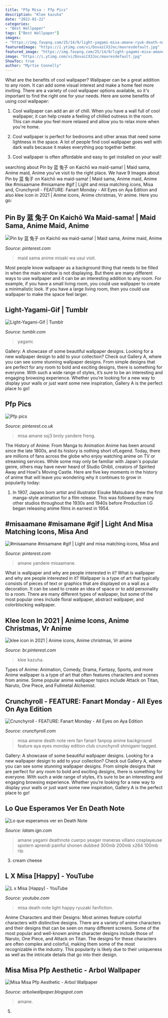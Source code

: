 ```yaml
---
title: "Pfp Misa : Pfp Pics"
description: "Klee kazuha"
date: "2022-01-22"
categories:
- "Best Wallpaper"
tags: ["Best Wallpaper"]
images:
- "https://img.favpng.com/25/14/9/light-yagami-misa-amane-ryuk-death-note-png-favpng-HVyXffkV0351cVGYT3MZV0y3T_t.jpg"
featuredImage: "https://i.ytimg.com/vi/DovaiCX3Joc/maxresdefault.jpg"
featured_image: "https://img.favpng.com/25/14/9/light-yagami-misa-amane-ryuk-death-note-png-favpng-HVyXffkV0351cVGYT3MZV0y3T_t.jpg"
image: "https://i.ytimg.com/vi/DovaiCX3Joc/maxresdefault.jpg"
ShowToc: true
author: "Myrtie Connelly"
---
```



What are the benefits of cool wallpaper?
Wallpaper can be a great addition to any room. It can add some visual interest and make a home feel more inviting. There are a variety of cool wallpaper options available, so it's important to find the right one for your needs. Here are some benefits of using cool wallpaper: 
1. Cool wallpaper can add an air of chill. When you have a wall full of cool wallpaper, it can help create a feeling of chilled outness in the room. This can make you feel more relaxed and allow you to relax more when you're home. 

2. Cool wallpaper is perfect for bedrooms and other areas that need some lightness in the space. A lot of people find cool wallpaper goes well with dark walls because it makes everything pop together better. 

3. Cool wallpaper is often affordable and easy to get installed on your wall!

	

		
searching about Pin by 蓝 兔子 on Kaichō wa maid-sama! | Maid sama, Anime maid, Anime you've visit to the right place. We have 9 Images about Pin by 蓝 兔子 on Kaichō wa maid-sama! | Maid sama, Anime maid, Anime like #misaamane #misamane #gif | Light and misa matching icons, Misa and, Crunchyroll - FEATURE: Fanart Monday - All Eyes on Aya Edition and also klee icon in 2021 | Anime icons, Anime christmas, Vr anime. Here you go:
		
    
## Pin By 蓝 兔子 On Kaichō Wa Maid-sama! | Maid Sama, Anime Maid, Anime

<img loading=lazy src="https://i.pinimg.com/736x/c1/c1/2a/c1c12acbf70b931f4b07fa4b40d41c52.jpg" onerror="this.onerror=null;this.src='https://tse3.mm.bing.net/th?id=OIP.RM7yUYvyXSP9fAlfc6U3YgHaEK&amp;pid=15.1';" alt="Pin by 蓝 兔子 on Kaichō wa maid-sama! | Maid sama, Anime maid, Anime">

_Source: pinterest.com_

>maid sama anime misaki wa usui visit. 

	

Most people know wallpaper as a background thing that needs to be filled in when the main window is not displaying. But there are many different ways to use wallpaper and it can be an interesting addition to any room. For example, if you have a small living room, you could use wallpaper to create a minimalistic look. If you have a large living room, then you could use wallpaper to make the space feel larger.

    
## Light-Yagami-Gif | Tumblr

<img loading=lazy src="https://68.media.tumblr.com/cca4af89da562fb81085ae330c1f5cf2/tumblr_og67obF41i1rxy81ko2_500.gif" onerror="this.onerror=null;this.src='https://tse1.mm.bing.net/th?id=OIP.ap2o3_PpL4ZyyAOlF-Z9UwHaEK&amp;pid=15.1';" alt="Light-Yagami-Gif | Tumblr">

_Source: tumblr.com_

>yagami. 

	

Gallery: A showcase of some beautiful wallpaper designs.
Looking for a new wallpaper design to add to your collection? Check out Gallery A, where you can see some stunning wallpaper designs. From simple designs that are perfect for any room to bold and exciting designs, there is something for everyone. With such a wide range of styles, it’s sure to be an interesting and engaging browsing experience. Whether you’re looking for a new way to display your walls or just want some new inspiration, Gallery A is the perfect place to go!





	
	
    
## Pfp Pics

<img loading=lazy src="https://i.pinimg.com/474x/ac/ce/30/acce3047f418541b91afa896039457b6.jpg" onerror="this.onerror=null;this.src='https://tse4.mm.bing.net/th?id=OIP.UaTNRCAsOUkEx_0PzDijZQAAAA&amp;pid=15.1';" alt="Pfp pics">

_Source: pinterest.co.uk_

>misa amane ssj3 broly yandere freng. 

	

The History of Anime: From Manga to Animation
Anime has been around since the late 1800s, and its history is nothing short ofLegend. Today, there are millions of fans across the globe who enjoy watching anime on TV or streaming services. While some may only be familiar with Japan's popular genre, others may have never heard of Studio Ghibli, creators of Spirited Away and Howl's Moving Castle. Here are five key moments in the history of anime that will leave you wondering why it continues to grow in popularity today:
1) In 1907, Japans born artist and illustrator Eisuke Matsubara drew the first manga-style animation for a film release. This was followed by many other studios throughout the 1930s and 1940s before Production I.G began releasing anime films in earnest in 1954.

    
## #misaamane #misamane #gif | Light And Misa Matching Icons, Misa And

<img loading=lazy src="https://i.pinimg.com/736x/57/f4/a8/57f4a883af84016bbddb12098da0e42b.jpg" onerror="this.onerror=null;this.src='https://tse2.mm.bing.net/th?id=OIP.bEwTHmf3RVs1IOsC_41yrwHaEK&amp;pid=15.1';" alt="#misaamane #misamane #gif | Light and misa matching icons, Misa and">

_Source: pinterest.com_

>amane yandere misaamane. 

	

What is wallpaper and why are people interested in it?
What is wallpaper and why are people interested in it?
Wallpaper is a type of art that typically consists of pieces of text or graphics that are displayed on a wall as a decoration. It can be used to create an idea of space or to add personality to a room. There are many different types of wallpaper, but some of the most popular ones include floral wallpaper, abstract wallpaper, and colorblocking wallpaper.

    
## Klee Icon In 2021 | Anime Icons, Anime Christmas, Vr Anime

<img loading=lazy src="https://i.pinimg.com/736x/a6/96/cf/a696cf4ce2c7a8327c0172e0b4f36628.jpg" onerror="this.onerror=null;this.src='https://tse4.mm.bing.net/th?id=OIP.0rJHsZy7WsUaeRxq7VeDDAHaHa&amp;pid=15.1';" alt="klee icon in 2021 | Anime icons, Anime christmas, Vr anime">

_Source: br.pinterest.com_

>klee kazuha. 

	

Types of Anime: Animation, Comedy, Drama, Fantasy, Sports, and more
Anime wallpaper is a type of art that often features characters and scenes from anime. Some popular anime wallpaper topics include Attack on Titan, Naruto, One Piece, and Fullmetal Alchemist.

    
## Crunchyroll - FEATURE: Fanart Monday - All Eyes On Aya Edition

<img loading=lazy src="http://img1.ak.crunchyroll.com/i/spire1/b3d5c1be9081ef6b71acfc335175d2a91397795785_full.jpg" onerror="this.onerror=null;this.src='https://tse4.mm.bing.net/th?id=OIP.3cZKHhE18pDoUmGKNs5TmgHaKw&amp;pid=15.1';" alt="Crunchyroll - FEATURE: Fanart Monday - All Eyes on Aya Edition">

_Source: crunchyroll.com_

>misa amane death note rem fan fanart fanpop anime background feature aya eyes monday edition club crunchyroll shinigami tagged. 

	

Gallery: A showcase of some beautiful wallpaper designs.
Looking for a new wallpaper design to add to your collection? Check out Gallery A, where you can see some stunning wallpaper designs. From simple designs that are perfect for any room to bold and exciting designs, there is something for everyone. With such a wide range of styles, it’s sure to be an interesting and engaging browsing experience. Whether you’re looking for a new way to display your walls or just want some new inspiration, Gallery A is the perfect place to go!





	
	
    
## Lo Que Esperamos Ver En Death Note

<img loading=lazy src="https://sm.ign.com/ign_latam/screenshot/default/death-note-full-201773_e4ws.jpg" onerror="this.onerror=null;this.src='https://tse3.mm.bing.net/th?id=OIP.USsCYbBBkkIlju5h2BPrAgHaEK&amp;pid=15.1';" alt="Lo que esperamos ver en Death Note">

_Source: latam.ign.com_

>amane yagami deathnote cuerpo yeager maneras villano cosplayeuse spotern aprendi painful shonen dubbed 300mb 200mb x264 100mb rip. 

	

3. cream cheese 

    
## L X Misa [Happy] - YouTube

<img loading=lazy src="https://i.ytimg.com/vi/DovaiCX3Joc/maxresdefault.jpg" onerror="this.onerror=null;this.src='https://tse2.mm.bing.net/th?id=OIP.DHRPCzYR9UtIqVjvITICKAHaEK&amp;pid=15.1';" alt="L x Misa [Happy] - YouTube">

_Source: youtube.com_

>misa death note light happy ryuzaki fanfiction. 

	

Anime Characters and their Designs: Most animes feature colorful characters with distinctive designs.
There are a variety of anime characters and their designs that can be seen on many different screens. Some of the most popular and well-known anime character designs include those of Naruto, One Piece, and Attack on Titan. The designs for these characters are often complex and colorful, making them some of the most recognizable in the industry. This popularity is likely due to their uniqueness as well as the intricate details that go into their design.

    
## Misa Misa Pfp Aesthetic - Arbol Wallpaper

<img loading=lazy src="https://img.favpng.com/25/14/9/light-yagami-misa-amane-ryuk-death-note-png-favpng-HVyXffkV0351cVGYT3MZV0y3T_t.jpg" onerror="this.onerror=null;this.src='https://tse4.mm.bing.net/th?id=OIP.hYd0wxxd3QTGumV_-IGyfwAAAA&amp;pid=15.1';" alt="Misa Misa Pfp Aesthetic - Arbol Wallpaper">

_Source: arbolwallpaper.blogspot.com_

>amane. 

	

5.

